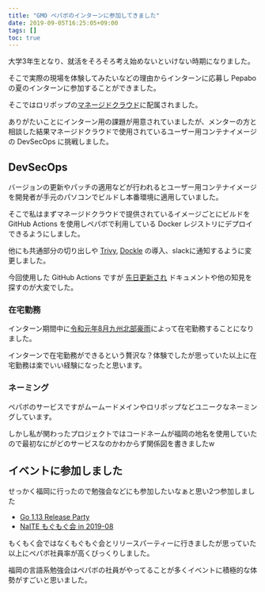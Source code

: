 ```yaml
---
title: "GMO ペパボのインターンに参加してきました"
date: 2019-09-05T16:25:05+09:00
tags: []
toc: true
---
```

大学3年生となり、就活をそろそろ考え始めないといけない時期になりました。

そこで実際の現場を体験してみたいなどの理由からインターンに応募し Pepabo の夏のインターンに参加することができました。

<!--more-->
そこではロリポップの[マネージドクラウド](https://mc.lolipop.jp)に配属されました。

ありがたいことにインターン用の課題が用意されていましたが、メンターの方と相談した結果マネージドクラウドで使用されているユーザー用コンテナイメージの DevSecOps に挑戦しました。

## DevSecOps
バージョンの更新やパッチの適用などが行われるとユーザー用コンテナイメージを開発者が手元のパソコンでビルドし本番環境に適用していました。

そこで私はまずマネージドクラウドで提供されているイメージごとにビルドを GitHub Actions を使用しペパボで利用している Docker レジストリにデプロイできるようにしました。

他にも共通部分の切り出しや [Trivy](https://github.com/aquasecurity/trivy), [Dockle](https://github.com/goodwithtech/dockle) の導入、slackに通知するように変更しました。

今回使用した GitHub Actions ですが [先日更新され](https://github.blog/jp/2019-08-21-github-actions-now-supports-ci-cd/) ドキュメントや他の知見を探すのが大変でした。

### 在宅勤務
インターン期間中に[令和元年8月九州北部豪雨](https://ja.wikipedia.org/wiki/令和元年8月九州北部豪雨)によって在宅勤務することになりました。

インターンで在宅勤務ができるという贅沢な？体験でしたが思っていた以上に在宅勤務は楽でいい経験になったと思います。

### ネーミング
ペパボのサービスですがムームードメインやロリポップなどユニークなネーミングしています。

しかし私が関わったプロジェクトではコードネームが福岡の地名を使用していたので最初なにがどのサービスなのかわからず関係図を書きましたw

## イベントに参加しました
せっかく福岡に行ったので勉強会などにも参加したいなぁと思い2つ参加しました

- [Go 1.13 Release Party](https://fukuokago.connpass.com/event/139929/)
- [NaITE もぐもぐ会 in 2019-08](https://nagasaki-it-engineers.connpass.com/event/139417/)

もくもく会ではなくもぐもぐ会とリリースパーティーに行きましたが思っていた以上にペパボ社員率が高くびっくりしました。

福岡の言語系勉強会はペパボの社員がやってることが多くイベントに積極的な体勢がすごいと思いました。
